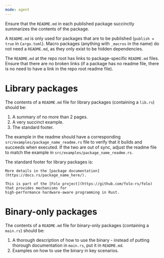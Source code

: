 ```yaml
---
mode: agent
---
```

Ensure that the `README.md` in each published package succinctly summarizes
the contents of the package.

A `README.md` is only used for packages that are to be published (`publish = true` in `Cargo.toml`).
Macro packages (anything with `_macros` in the name) do not need a `README.md`, as they only
exist to be hidden dependencies.

The `README.md` at the repo root has links to package-specific `README.md` files. Ensure that
there are no broken links (if a package has no readme file, there is no need to have a link in
the repo root readme file).

# Library packages

The contents of a `README.md` file for library packages (containing a `lib.rs`) should be:

1. A summary of no more than 2 pages.
2. A very succinct example.
3. The standard footer.

The example in the readme should have a corresponding `src/examples/package_name_readme.rs` file to
verify that it builds and succeeds when executed. If the two are out of sync, adjust the readme file
to match the example in `src/examples/package_name_readme.rs`.

The standard footer for library packages is:

```
More details in the [package documentation](https://docs.rs/package_name_here/).

This is part of the [Folo project](https://github.com/folo-rs/folo) that provides mechanisms for
high-performance hardware-aware programming in Rust.
```

# Binary-only packages

The contents of a `README.md` file for binary-only packages (containing a `main.rs`) should be:

1. A thorough description of how to use the binary - instead of putting thorough documentation
  in `main.rs`, put it in `README.md`.
2. Examples on how to use the binary in key scenarios.

